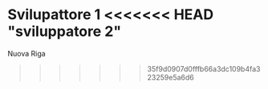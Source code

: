 Svilupattore 1
<<<<<<< HEAD
"sviluppatore 2" 
=======
Nuova Riga
>>>>>>> 35f9d0907d0fffb66a3dc109b4fa323259e5a6d6
